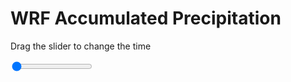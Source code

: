 <h1>WRF Accumulated Precipitation</h1>
<p>Drag the slider to change the time</p>

<div class="slidecontainer">
<input oninput='setImage(this)' class="slider" type="range" min="0" max="7" value="0" step="1" />
<img id='img'/>
</div>

<script>
var img = document.getElementById('img');
var img_array = ['/assets/images/wrf/r_wrfout_d01_2020-07-25_12:00:00.png',
'/assets/images/wrf/r_wrfout_d01_2020-07-25_13:00:00.png',
'/assets/images/wrf/r_wrfout_d01_2020-07-25_14:00:00.png',
'/assets/images/wrf/r_wrfout_d01_2020-07-25_15:00:00.png',
'/assets/images/wrf/r_wrfout_d01_2020-07-25_16:00:00.png',
'/assets/images/wrf/r_wrfout_d01_2020-07-25_17:00:00.png',
'/assets/images/wrf/r_wrfout_d01_2020-07-25_18:00:00.png',];
function setImage(obj)
{
        var value = obj.value;
        img.src = img_array[value];

}
</script>
